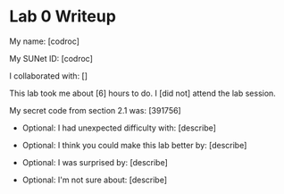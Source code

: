 Lab 0 Writeup
=============

My name: [codroc]

My SUNet ID: [codroc]

I collaborated with: []

This lab took me about [6] hours to do. I [did not] attend the lab session.

My secret code from section 2.1 was: [391756]

- Optional: I had unexpected difficulty with: [describe]

- Optional: I think you could make this lab better by: [describe]

- Optional: I was surprised by: [describe]

- Optional: I'm not sure about: [describe]
